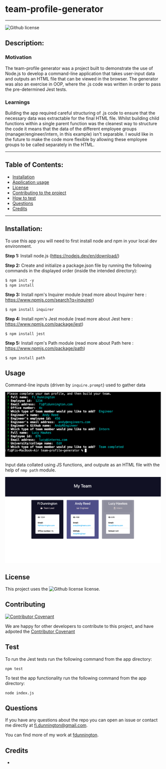# team-profile-generator
  ----

  ![Github license](https://img.shields.io/badge/license-MIT-blue.svg)



  ## Description:

  ### Motivation
  The team-profile generator was a project built to demonstrate the use of Node.js to develop a command-line application that takes user-input data and    outputs an HTML file that can be viewed in the browser. The generator was also an exercise in OOP, where the .js code was written in order to pass the pre-determined Jest tests.

  ### Learnings
  Building the app required careful structuring of .js code to ensure that the necessary data was extractable for the final HTML file. Whilst building child functions within a single parent function was the cleanest way to structure the code it means that the data of the different employee groups (manager/engineer/intern, in this example) isn't separable. I would like in the future to make the code more flexible by allowing these employee groups to be called separately in the HTML. 

  ----

  ## Table of Contents:

  * [Installation](#installation)
  * [Application usage](#usage)
  * [License](#license)
  * [Contributing to the project](#contributing)
  * [How to test](#test)
  * [Questions](#questions)
  * [Credits](#credits)

  ----
  

  ## Installation:
  To use this app you will need to first install node and npm in your local dev environment. 

**Step 1:**
Install node.js (https://nodejs.dev/en/download/)

**Step 2:** 
Create and initialize a package.json file by running the following commands in the displayed order (inside the intended directory):

	$ npm init -y
	$ npm install


**Step 3:** 
Install npm's Inquirer module (read more about Inquirer here : https://www.npmjs.com/search?q=inquirer)

	$ npm install inquirer

**Step 4:**
Install npm's Jest module (read more about Jest here : https://www.npmjs.com/package/jest)

	$ npm install jest
  
**Step 5:**
Install npm's Path module (read more about Path here : https://www.npmjs.com/package/path)

	$ npm install path

  ## Usage
  Command-line inputs (driven by `inquire.prompt`) used to gather data
  
  ![deployed app](./assets/images/terminal.png)
  
  
  Input data collated using JS functions, and outpute as an HTML file with the help of `nmp path` module.
  
  ![deployed app](./assets/images/deployed-app.png)


  ## License
  This project uses the ![Github license](https://img.shields.io/badge/license-MIT-blue.svg) license.


  ## Contributing
  [![Contributor Covenant](https://img.shields.io/badge/Contributor%20Covenant-2.1-4baaaa.svg)](code_of_conduct.md)
  
  We are happy for other developers to contribute to this project, and have adpoted the [Contributor Covenant](https://www.contributor-covenant.org/)


  ## Test
  To run the Jest tests run the following command from the app directory:
  ~~~
  npm test
  ~~~
  
  To test the app functionality run the following command from the app directory:
  ~~~
  node index.js
  ~~~

  ## Questions
  If you have any questions about the repo you can open an issue or contact me directly at fi.dunnington@gmail.com.

  You can find more of my work at [fdunnington](https://github.com/fdunnington).


  ## Credits
  - 
